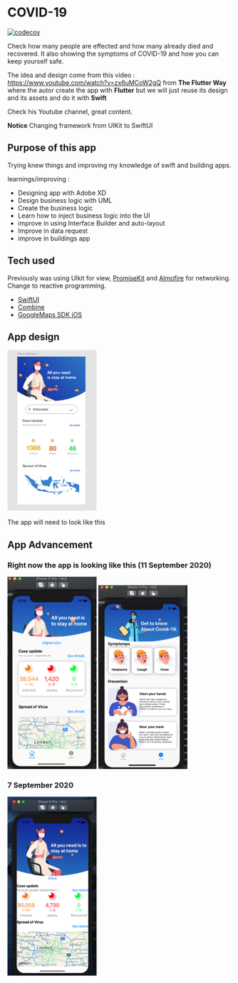 # COVID-19

[![codecov](https://codecov.io/gh/eldinsmakic/Covid-19/branch/develop/graph/badge.svg)](https://codecov.io/gh/eldinsmakic/Covid-19)

Check how many people are effected and how many already died and recovered. It also showing the symptoms of COVID-19 and how you can keep yourself safe. 

The idea and design come from this video : https://www.youtube.com/watch?v=zx6uMCoW2gQ from **The Flutter Way** 
where the autor create the app with **Flutter** but we will just reuse its design and its assets and do it with **Swift**

Check his Youtube channel, great content.

**Notice** Changing framework from UIKit to SwiftUI

## Purpose of this app

Trying knew things and improving my knowledge of swift and building apps.

learnings/improving : 
- Designing app with Adobe XD
- Design business logic with UML
- Create the business logic 
- Learn how to inject business logic into the UI 
- improve in using Interface Builder and auto-layout
- Improve in data request
- improve in buildings app

## Tech used
Previously was using UIkit for view, 
[PromiseKit](https://github.com/mxcl/PromiseKit) and [Almofire](https://github.com/Alamofire/Alamofire) for networking. 
Change to reactive programming.

-  [SwiftUI](https://developer.apple.com/xcode/swiftui/)
-  [Combine](https://developer.apple.com/documentation/combine)
-  [GoogleMaps SDK iOS](https://developers.google.com/maps/documentation/ios-sdk/overview?hl=fr)

 
 ## App design
 
 <img src="readmeAssets/images/youtubeScreenShot.png" alt="drawing" width="200"/>

The app will need to look like this


## App Advancement

### Right now the app is looking like this  (11 September 2020)
<img src="readmeAssets/images/appAdvancement-home-11-10-2020.png" alt="drawing" width="200"/>
<img src="readmeAssets/images/appAdvancement-info-11-10-2020.png" alt="drawing" width="200"/>




### 7 September 2020
<img src="readmeAssets/images/appAdvancement.png" alt="drawing" width="200"/>
